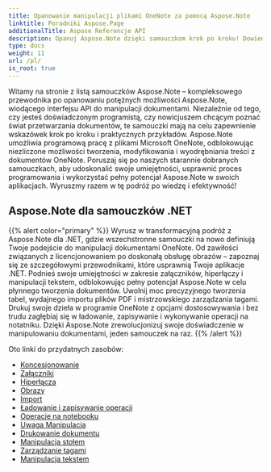 ```yaml
---
title: Opanowanie manipulacji plikami OneNote za pomocą Aspose.Note
linktitle: Poradniki Aspose.Page
additionalTitle: Aspose Referencje API
description: Opanuj Aspose.Note dzięki samouczkom krok po kroku! Dowiedz się, jak programowo manipulować plikami programu OneNote w celu wydajnego przetwarzania dokumentów.
type: docs
weight: 11
url: /pl/
is_root: true
---
```


Witamy na stronie z listą samouczków Aspose.Note – kompleksowego przewodnika po opanowaniu potężnych możliwości Aspose.Note, wiodącego interfejsu API do manipulacji dokumentami. Niezależnie od tego, czy jesteś doświadczonym programistą, czy nowicjuszem chcącym poznać świat przetwarzania dokumentów, te samouczki mają na celu zapewnienie wskazówek krok po kroku i praktycznych przykładów. Aspose.Note umożliwia programową pracę z plikami Microsoft OneNote, odblokowując niezliczone możliwości tworzenia, modyfikowania i wyodrębniania treści z dokumentów OneNote. Poruszaj się po naszych starannie dobranych samouczkach, aby udoskonalić swoje umiejętności, usprawnić proces programowania i wykorzystać pełny potencjał Aspose.Note w swoich aplikacjach. Wyruszmy razem w tę podróż po wiedzę i efektywność!

## Aspose.Note dla samouczków .NET
{{% alert color="primary" %}}
Wyrusz w transformacyjną podróż z Aspose.Note dla .NET, gdzie wszechstronne samouczki na nowo definiują Twoje podejście do manipulacji dokumentami OneNote. Od zawiłości związanych z licencjonowaniem po doskonałą obsługę obrazów – zapoznaj się ze szczegółowymi przewodnikami, które usprawnią Twoje aplikacje .NET. Podnieś swoje umiejętności w zakresie załączników, hiperłączy i manipulacji tekstem, odblokowując pełny potencjał Aspose.Note w celu płynnego tworzenia dokumentów. Uwolnij moc precyzyjnego tworzenia tabel, wydajnego importu plików PDF i mistrzowskiego zarządzania tagami. Drukuj swoje dzieła w programie OneNote z opcjami dostosowywania i bez trudu zagłębiaj się w ładowanie, zapisywanie i wykonywanie operacji na notatniku. Dzięki Aspose.Note zrewolucjonizuj swoje doświadczenie w manipulowaniu dokumentami, jeden samouczek na raz.
{{% /alert %}}

Oto linki do przydatnych zasobów:
 
- [Koncesjonowanie](./net/licensing/)
- [Załączniki](./net/attachments/)
- [Hiperłącza](./net/hyperlinks/)
- [Obrazy](./net/images/)
- [Import](./net/import/)
- [Ładowanie i zapisywanie operacji](./net/loading-and-saving-operations/)
- [Operacje na notebooku](./net/notebook-operations/)
- [Uwaga Manipulacja](./net/note-manipulation/)
- [Drukowanie dokumentu](./net/printing-document/)
- [Manipulacja stołem](./net/table-manipulation/)
- [Zarządzanie tagami](./net/tag-management/)
- [Manipulacja tekstem](./net/text-manipulation/)

